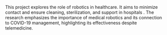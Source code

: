 This project explores the role of robotics in healthcare. It aims to minimize contact and ensure cleaning, sterilization, and support in hospitals . The research emphasizes the importance of medical robotics and its connection to COVID-19 management, highlighting its effectiveness despite telemedicine.
